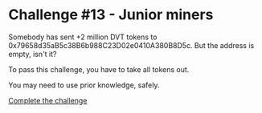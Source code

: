 # Challenge #13 - Junior miners
Somebody has sent +2 million DVT tokens to 0x79658d35aB5c38B6b988C23D02e0410A380B8D5c. But the address is empty, isn't it?

To pass this challenge, you have to take all tokens out.

You may need to use prior knowledge, safely.

[Complete the challenge](https://github.com/namrapatel/dvd/blob/master/test/Levels/junior-miners/JuniorMiners.t.sol)
